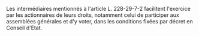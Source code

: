 Les intermédiaires mentionnés à l'article L. 228-29-7-2 facilitent l'exercice par les actionnaires de leurs droits, notamment celui de participer aux assemblées générales et d'y voter, dans les conditions fixées par décret en Conseil d'Etat.

